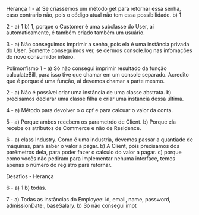 Herança
1 - 
    a) Se criassemos um método get para retornar essa senha, caso contrario não, pois o código atual não tem essa possibilidade.
    b) 1

2 -
    a) 1
    b) 1, porque o Customer é uma subclasse do User, ai automaticamente, é também criado também um usuário.

3 -
    a) Não conseguimos imprimir a senha, pois ela é uma instância privada do User.  Somente conseguimos ver, se dermos console.log nas infomações do novo consumidor inteiro. 

Polimorfismo
1 -
    a) Só não consegui imprimir  resultado da função calculateBill, para isso tive que chamar em um console separado. Acredito que é porque é uma função, ai devemos chamar a parte mesmo. 

2 -
    a) Não é possível criar uma instância de uma classe abstrata.
    b)  precisamos declarar uma classe filha e criar uma instância dessa última.

4 -
    a) Método para devolver o o cpf e para calcuar o valor da conta.

5 -
    a)  Porque ambos recebem os parametrdo de Client.
    b) Porque ela recebe os atributos de Commerce e não de Residence.

6 -
    a) class Industry. Como é uma industria, devemos passar a quantiade de máquinas, para saber o valor a pagar.
    b) A Client, pois precisamos dos parêmetros dela, para poder fazer o calculo do valor a pagar. 
    c) porque como vocês não pediram para implementar nehuma interface, temos apenas o número do registro para retornar. 

Desafios  - Herança

6 - 
    a) 1
    b) todas. 

7 - 
    a)  Todas as instâncias do Employee: id, email, name, password, admissionDate:, baseSalary.
    b) Só não consegui impt